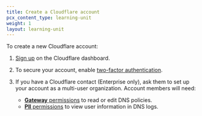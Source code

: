 ```yaml
---
title: Create a Cloudflare account
pcx_content_type: learning-unit
weight: 1
layout: learning-unit
---
```


To create a new Cloudflare account:

1. [Sign up](https://dash.cloudflare.com/sign-up) on the Cloudflare dashboard.

2. To secure your account, enable [two-factor authentication](/support/account-management-billing/account-privacy-and-security/securing-user-access-with-two-factor-authentication-2fa/).

3. If you have a Cloudflare contact (Enterprise only), ask them to set up your account as a multi-user organization. Account members will need:
    - [**Gateway** permissions](/cloudflare-one/cloudflare-teams-roles-permissions/) to read or edit DNS policies.
    - [**PII** permissions](/cloudflare-one/cloudflare-teams-roles-permissions/#cloudflare-zero-trust-pii) to view user information in DNS logs.
